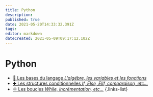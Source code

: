 ```yaml
---
title: Python
description: 
published: true
date: 2021-05-20T14:33:32.391Z
tags: 
editor: markdown
dateCreated: 2021-05-09T09:17:12.102Z
---
```


# Python
- [📖 Les bases du langage *L'algébre, les variables et les fonctions*](/Python/Base)
- [➕ Les structures conditionnelles *If, Else, Elif, comparaison, etc...*](/Python/Conditions)
- [♾️ Les boucles *While, incrémentation, etc...*](/Python/Boucles)
{.links-list}
